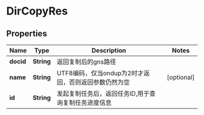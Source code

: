 # DirCopyRes

## Properties
Name | Type | Description | Notes
------------ | ------------- | ------------- | -------------
**docid** | **String** | 返回复制后的gns路径 | 
**name** | **String** | UTF8编码，仅当ondup为2时才返回，否则返回参数仍然为空 |  [optional]
**id** | **String** | 发起复制任务后，返回任务ID,用于查询复制任务进度信息 | 
